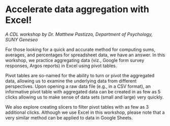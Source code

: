 # Accelerate data aggregation with Excel!
*A CDL workshop by Dr. Matthew Pastizzo, Department of Psychology, SUNY Geneseo* 

For those looking for a quick and accurate method for computing sums, averages, and percentages for spreadsheet data, we have an answer. In this workshop, we practice aggregating data (viz., Google form survey responses, Argos reports) in Excel using pivot tables. 

Pivot tables are so-named for the ability to turn or pivot the aggregated data, allowing us to examine the underlying data from different perspectives. Upon opening a raw data file (e.g., in a CSV format), an informative pivot table with aggregated data can be created in as few as 5 clicks allowing us to make sense of data sets (small and large) very quickly. 

We also explore creating slicers to filter pivot tables with as few as 3 additional clicks. Although we use Excel in this workshop, please note that a very similar method can be applied to data in Google Sheets.
